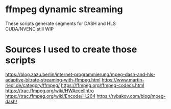 # ffmpeg dynamic streaming

These scripts generate segments for DASH and HLS  
CUDA/NVENC still WIP

# Sources I used to create those scripts

https://blog.zazu.berlin/internet-programmierung/mpeg-dash-and-hls-adaptive-bitrate-streaming-with-ffmpeg.html
https://www.martin-riedl.de/category/ffmpeg/
https://ffmpeg.org/ffmpeg-codecs.html
https://trac.ffmpeg.org/wiki/HWAccelIntro
https://trac.ffmpeg.org/wiki/Encode/H.264
https://rybakov.com/blog/mpeg-dash/
